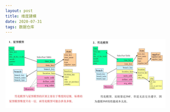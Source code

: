 ```yaml
---
layout: post
title: 维度建模
date: 2020-07-31
tags: 数据仓库
---
```


![](./markdown/dimension_modeling.jpg)